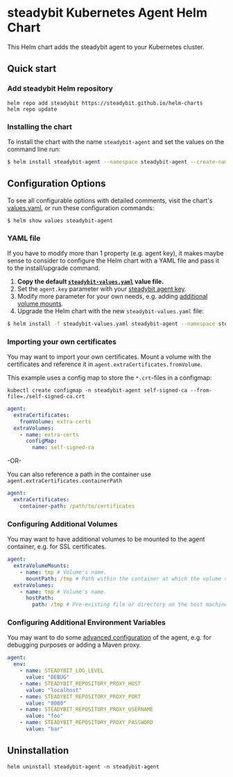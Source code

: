 # steadybit Kubernetes Agent Helm Chart

This Helm chart adds the steadybit agent to your Kubernetes cluster.

## Quick start

### Add steadybit Helm repository

```
helm repo add steadybit https://steadybit.github.io/helm-charts
helm repo update
```

### Installing the chart

To install the chart with the name `steadybit-agent` and set the values on the command line run:

```bash
$ helm install steadybit-agent --namespace steadybit-agent --create-namespace --set agent.key=STEADYBIT_AGENT_KEY --set global.clusterName=CLUSTER_NAME steadybit/steadybit-agent
```

## Configuration Options

To see all configurable options with detailed comments, visit the chart's [values.yaml](values.yaml), or run these configuration commands:

```
$ helm show values steadybit-agent
```

### YAML file

If you have to modify more than 1 property (e.g. agent key), it makes maybe sense to consider to configure the Helm chart with a YAML file and pass it to the
install/upgrade command.

1. **Copy the default [`steadybit-values.yaml`](values.yaml) value file.**
2. Set the `agent.key` parameter with your [steadybit agent key](https://platform.steadybit.io/settings/agents/setup).
3. Modify more parameter for your own needs, e.g. adding [additional volume mounts](#configuring-additional-volumes).
4. Upgrade the Helm chart with the new `steadybit-values.yaml` file:

```bash
$ helm install -f steadybit-values.yaml steadybit-agent --namespace steadybit-agent steadybit/steadybit-agent
```

### Importing your own certificates

You may want to import your own certificates. Mount a volume with the certificates and reference it in `agent.extraCertificates.fromVolume`.

This example uses a config map to store the `*.crt`-files in a configmap:

```shell
kubectl create configmap -n steadybit-agent self-signed-ca --from-file=./self-signed-ca.crt
```

```yaml
agent:
  extraCertificates:
    fromVolume: extra-certs
  extraVolumes:
    - name: extra-certs
      configMap:
        name: self-signed-ca
```

-OR-

You can also reference a path in the container use `agent.extraCertificates.containerPath`

```yaml
agent:
  extraCertificates:
    container-path: /path/to/certificates
```

### Configuring Additional Volumes

You may want to have additional volumes to be mounted to the agent container, e.g. for SSL certificates.

```yaml
agent:
  extraVolumeMounts:
    - name: tmp # Volume's name.
      mountPath: /tmp # Path within the container at which the volume should be mounted.
  extraVolumes:
    - name: tmp # Volume's name.
      hostPath:
        path: /tmp # Pre-existing file or directory on the host machine
```

### Configuring Additional Environment Variables

You may want to do some [advanced configuration](https://docs.steadybit.com/install-and-configure/install-agent/advanced-configuration) of the agent, e.g. for debugging
purposes or adding a Maven proxy.

```yaml
agent:
  env:
    - name: STEADYBIT_LOG_LEVEL
      value: "DEBUG"
    - name: STEADYBIT_REPOSITORY_PROXY_HOST
      value: "localhost"
    - name: STEADYBIT_REPOSITORY_PROXY_PORT
      value: "8080"
    - name: STEADYBIT_REPOSITORY_PROXY_USERNAME
      value: "foo"
    - name: STEADYBIT_REPOSITORY_PROXY_PASSWORD
      value: "bar"
```

## Uninstallation

```
helm uninstall steadybit-agent -n steadybit-agent
```
